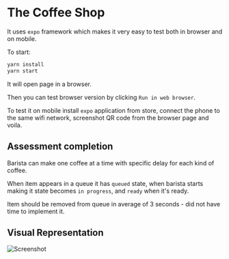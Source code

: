 # The Coffee Shop

It uses `expo` framework which makes it very easy to test both in browser and on mobile.

To start:

```sh
yarn install
yarn start
```

It will open page in a browser.

Then you can test browser version by clicking `Run in web browser`.

To test it on mobile install `expo` application from store, connect the phone to the same wifi network, screenshot QR code from the browser page and voila.

## Assessment completion

Barista can make one coffee at a time with specific delay for each kind of coffee.

When item appears in a queue it has `queued` state, when barista starts making it state becomes `in progress`, and `ready` when it's ready.

Item should be removed from queue in average of 3 seconds - did not have time to implement it.

## Visual Representation

![Screenshot](https://github.com/iamtheone111/coffee-shop-test/screenshot.png)
